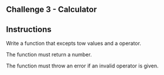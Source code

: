 ## Challenge 3 - Calculator

## Instructions

<p>Write a function that excepts tow values and a operator.</p>
<p>The function must return a number.</p>
<p>The function must throw an error if an invalid operator is given.</p>
